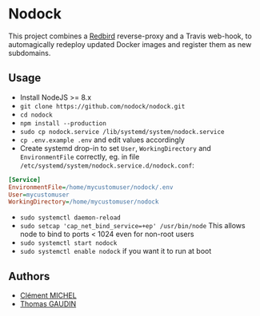 Nodock
======

This project combines a [Redbird](https://github.com/OptimalBits/redbird) reverse-proxy and a Travis web-hook, to automagically redeploy updated Docker images and register them as new subdomains.

## Usage

- Install NodeJS >= 8.x
- `git clone https://github.com/nodock/nodock.git`
- `cd nodock`
- `npm install --production`
- `sudo cp nodock.service /lib/systemd/system/nodock.service`
- `cp .env.example .env` and edit values accordingly
- Create systemd drop-in to set `User`, `WorkingDirectory` and `EnvironmentFile` correctly, eg. in file `/etc/systemd/system/nodock.service.d/nodock.conf`:
```ini
[Service]
EnvironmentFile=/home/mycustomuser/nodock/.env
User=mycustomuser
WorkingDirectory=/home/mycustomuser/nodock
```
- `sudo systemctl daemon-reload`
- `sudo setcap 'cap_net_bind_service=+ep' /usr/bin/node` This allows node to bind to ports < 1024 even for non-root users
- `sudo systemctl start nodock`
- `sudo systemctl enable nodock` if you want it to run at boot

## Authors

- [Clément MICHEL](https://github.com/m1ch3lcl)
- [Thomas GAUDIN](https://github.com/nymous)
